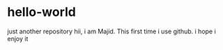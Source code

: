 # hello-world
just another repository
hii, i am Majid. This first time i use github. i hope i enjoy it
